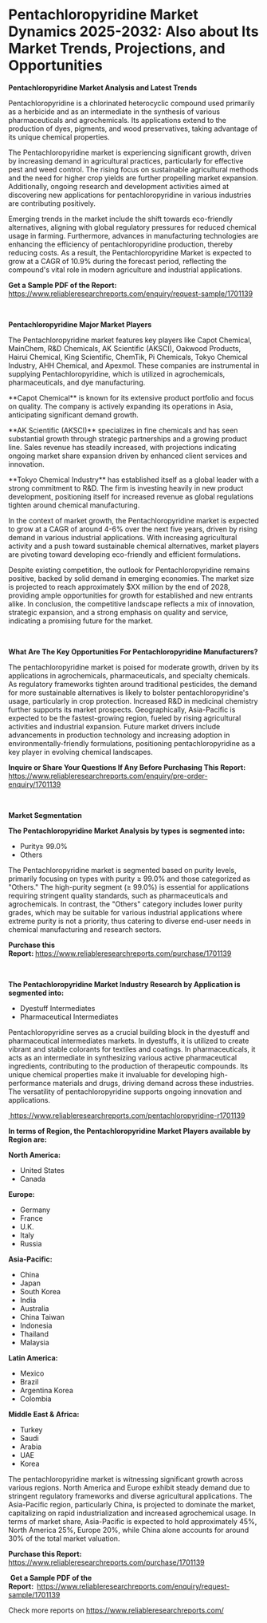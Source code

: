 <p><h1>Pentachloropyridine Market Dynamics 2025-2032: Also about Its Market Trends, Projections, and Opportunities</h1></p><p><strong>Pentachloropyridine Market Analysis and Latest Trends</strong></p>
<p><p>Pentachloropyridine is a chlorinated heterocyclic compound used primarily as a herbicide and as an intermediate in the synthesis of various pharmaceuticals and agrochemicals. Its applications extend to the production of dyes, pigments, and wood preservatives, taking advantage of its unique chemical properties.</p><p>The Pentachloropyridine market is experiencing significant growth, driven by increasing demand in agricultural practices, particularly for effective pest and weed control. The rising focus on sustainable agricultural methods and the need for higher crop yields are further propelling market expansion. Additionally, ongoing research and development activities aimed at discovering new applications for pentachloropyridine in various industries are contributing positively.</p><p>Emerging trends in the market include the shift towards eco-friendly alternatives, aligning with global regulatory pressures for reduced chemical usage in farming. Furthermore, advances in manufacturing technologies are enhancing the efficiency of pentachloropyridine production, thereby reducing costs. As a result, the Pentachloropyridine Market is expected to grow at a CAGR of 10.9% during the forecast period, reflecting the compound's vital role in modern agriculture and industrial applications.</p></p>
<p><strong>Get a Sample PDF of the Report:&nbsp;</strong> <a href="https://www.reliableresearchreports.com/enquiry/request-sample/1701139?utm_campaign=3567&utm_medium=2&utm_source=Github&utm_content=ia&utm_term=01042025&utm_id=pentachloropyridine">https://www.reliableresearchreports.com/enquiry/request-sample/1701139</a></p>
<p>&nbsp;</p>
<p><strong>Pentachloropyridine Major Market Players</strong></p>
<p><p>The Pentachloropyridine market features key players like Capot Chemical, MainChem, R&D Chemicals, AK Scientific (AKSCI), Oakwood Products, Hairui Chemical, King Scientific, ChemTik, Pi Chemicals, Tokyo Chemical Industry, AHH Chemical, and Apexmol. These companies are instrumental in supplying Pentachloropyridine, which is utilized in agrochemicals, pharmaceuticals, and dye manufacturing.</p><p>**Capot Chemical** is known for its extensive product portfolio and focus on quality. The company is actively expanding its operations in Asia, anticipating significant demand growth. </p><p>**AK Scientific (AKSCI)** specializes in fine chemicals and has seen substantial growth through strategic partnerships and a growing product line. Sales revenue has steadily increased, with projections indicating ongoing market share expansion driven by enhanced client services and innovation.</p><p>**Tokyo Chemical Industry** has established itself as a global leader with a strong commitment to R&D. The firm is investing heavily in new product development, positioning itself for increased revenue as global regulations tighten around chemical manufacturing.</p><p>In the context of market growth, the Pentachloropyridine market is expected to grow at a CAGR of around 4-6% over the next five years, driven by rising demand in various industrial applications. With increasing agricultural activity and a push toward sustainable chemical alternatives, market players are pivoting toward developing eco-friendly and efficient formulations.</p><p>Despite existing competition, the outlook for Pentachloropyridine remains positive, backed by solid demand in emerging economies. The market size is projected to reach approximately $XX million by the end of 2028, providing ample opportunities for growth for established and new entrants alike. In conclusion, the competitive landscape reflects a mix of innovation, strategic expansion, and a strong emphasis on quality and service, indicating a promising future for the market.</p></p>
<p>&nbsp;</p>
<p><strong>What Are The Key Opportunities For Pentachloropyridine Manufacturers?</strong></p>
<p><p>The pentachloropyridine market is poised for moderate growth, driven by its applications in agrochemicals, pharmaceuticals, and specialty chemicals. As regulatory frameworks tighten around traditional pesticides, the demand for more sustainable alternatives is likely to bolster pentachloropyridine's usage, particularly in crop protection. Increased R&D in medicinal chemistry further supports its market prospects. Geographically, Asia-Pacific is expected to be the fastest-growing region, fueled by rising agricultural activities and industrial expansion. Future market drivers include advancements in production technology and increasing adoption in environmentally-friendly formulations, positioning pentachloropyridine as a key player in evolving chemical landscapes.</p></p>
<p><strong>Inquire or Share Your Questions If Any Before Purchasing This Report:</strong> <a href="https://www.reliableresearchreports.com/enquiry/pre-order-enquiry/1701139?utm_campaign=3567&utm_medium=2&utm_source=Github&utm_content=ia&utm_term=01042025&utm_id=pentachloropyridine">https://www.reliableresearchreports.com/enquiry/pre-order-enquiry/1701139</a></p>
<p>&nbsp;</p>
<p><strong>Market Segmentation</strong></p>
<p><strong>The Pentachloropyridine Market Analysis by types is segmented into:</strong></p>
<p><ul><li>Purity≥ 99.0%</li><li>Others</li></ul></p>
<p><p>The Pentachloropyridine market is segmented based on purity levels, primarily focusing on types with purity ≥ 99.0% and those categorized as "Others." The high-purity segment (≥ 99.0%) is essential for applications requiring stringent quality standards, such as pharmaceuticals and agrochemicals. In contrast, the "Others" category includes lower purity grades, which may be suitable for various industrial applications where extreme purity is not a priority, thus catering to diverse end-user needs in chemical manufacturing and research sectors.</p></p>
<p><strong>Purchase this Report:&nbsp;</strong><a href="https://www.reliableresearchreports.com/purchase/1701139?utm_campaign=3567&utm_medium=2&utm_source=Github&utm_content=ia&utm_term=01042025&utm_id=pentachloropyridine">https://www.reliableresearchreports.com/purchase/1701139</a></p>
<p>&nbsp;</p>
<p><strong>The Pentachloropyridine Market Industry Research by Application is segmented into:</strong></p>
<p><ul><li>Dyestuff Intermediates</li><li>Pharmaceutical Intermediates</li></ul></p>
<p><p>Pentachloropyridine serves as a crucial building block in the dyestuff and pharmaceutical intermediates markets. In dyestuffs, it is utilized to create vibrant and stable colorants for textiles and coatings. In pharmaceuticals, it acts as an intermediate in synthesizing various active pharmaceutical ingredients, contributing to the production of therapeutic compounds. Its unique chemical properties make it invaluable for developing high-performance materials and drugs, driving demand across these industries. The versatility of pentachloropyridine supports ongoing innovation and applications.</p></p>
<p><a href="https://www.reliableresearchreports.com/pentachloropyridine-r1701139?utm_campaign=3567&utm_medium=2&utm_source=Github&utm_content=ia&utm_term=01042025&utm_id=pentachloropyridine">&nbsp;https://www.reliableresearchreports.com/pentachloropyridine-r1701139</a></p>
<p><strong>In terms of Region, the Pentachloropyridine Market Players available by Region are:</strong></p>
<p>
    <p> <strong> North America: </strong>
        <ul>
            <li>United States</li>
            <li>Canada</li>
        </ul>
        </p> 
    <p> <strong> Europe: </strong>
        <ul>
            <li>Germany</li>
            <li>France</li>
            <li>U.K.</li>
            <li>Italy</li>
            <li>Russia</li>
        </ul>
        </p> 
    <p> <strong> Asia-Pacific: </strong>
        <ul>
            <li>China</li>
            <li>Japan</li>
            <li>South Korea</li>
            <li>India</li>
            <li>Australia</li>
            <li>China Taiwan</li>
            <li>Indonesia</li>
            <li>Thailand</li>
            <li>Malaysia</li>
        </ul>
        </p> 
    <p> <strong> Latin America: </strong>
        <ul>
            <li>Mexico</li>
            <li>Brazil</li>
            <li>Argentina Korea</li>
            <li>Colombia</li>
        </ul>
        </p> 
    <p> <strong> Middle East & Africa: </strong>
        <ul>
            <li>Turkey</li>
            <li>Saudi</li>
            <li>Arabia</li>
            <li>UAE</li>
            <li>Korea</li>
        </ul>
    </p>
    </p>
<p><p>The pentachloropyridine market is witnessing significant growth across various regions. North America and Europe exhibit steady demand due to stringent regulatory frameworks and diverse agricultural applications. The Asia-Pacific region, particularly China, is projected to dominate the market, capitalizing on rapid industrialization and increased agrochemical usage. In terms of market share, Asia-Pacific is expected to hold approximately 45%, North America 25%, Europe 20%, while China alone accounts for around 30% of the total market valuation.</p></p>
<p><strong>Purchase this Report: </strong><a href="https://www.reliableresearchreports.com/purchase/1701139?utm_campaign=3567&utm_medium=2&utm_source=Github&utm_content=ia&utm_term=01042025&utm_id=pentachloropyridine">https://www.reliableresearchreports.com/purchase/1701139</a></p>
<p>&nbsp;<strong>Get a Sample PDF of the Report:&nbsp;&nbsp;</strong><a href="https://www.reliableresearchreports.com/enquiry/request-sample/1701139?utm_campaign=3567&utm_medium=2&utm_source=Github&utm_content=ia&utm_term=01042025&utm_id=pentachloropyridine">https://www.reliableresearchreports.com/enquiry/request-sample/1701139</a></p>
<p><strong></strong></p>
<p>Check more reports on <a href="https://www.reliableresearchreports.com/?utm_campaign=3567&utm_medium=2&utm_source=Github&utm_content=ia&utm_term=01042025&utm_id=pentachloropyridine">https://www.reliableresearchreports.com/</a></p>